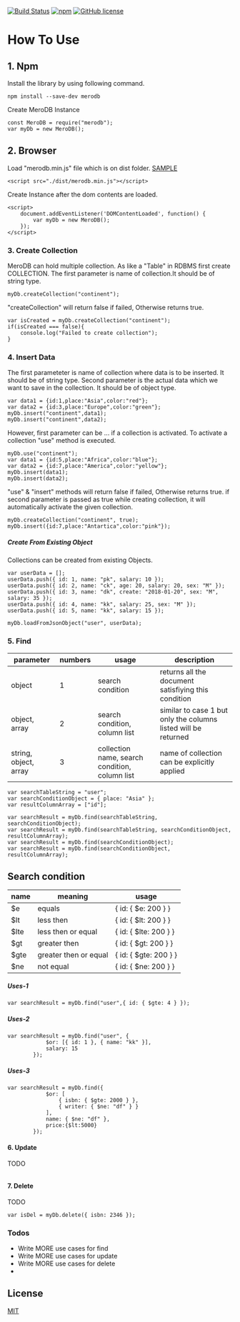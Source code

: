 [![Build Status](https://travis-ci.com/dakc/merodb.svg?branch=master)](https://travis-ci.com/dakc/merodb)
[![npm](https://img.shields.io/npm/v/merodb.svg)](https://www.npmjs.com/package/merodb) 
[![GitHub license](https://img.shields.io/github/license/dakc/merodb.svg?style=popout)](https://github.com/dakc/mero/blob/master/LICENSE) 
# How To Use
## 1. Npm
Install the library by using following command.
```
npm install --save-dev merodb
```

Create MeroDB Instance
```
const MeroDB = require("merodb");
var myDb = new MeroDB();
```

## 2. Browser
Load "merodb.min.js" file which is on dist folder.
[SAMPLE](example.html)
```
<script src="./dist/merodb.min.js"></script>
```
Create Instance after the dom contents are loaded.
```
<script>
    document.addEventListener('DOMContentLoaded', function() {
        var myDb = new MeroDB();
    });
</script>
```

### 3. Create Collection
MeroDB can hold multiple collection. As like a "Table" in RDBMS first create COLLECTION.
The first parameter is name of collection.It should be of string type.
```
myDb.createCollection("continent");
```
"createCollection" will return false if failed, Otherwise returns true.
```
var isCreated = myDb.createCollection("continent");
if(isCreated === false){
    console.log("Failed to create collection");
}
```


### 4. Insert Data
The first parameteter is name of collection where data is to be inserted. It should be of string type.
Second parameter is the actual data which we want to save in the collection. It should be of object type.
```
var data1 = {id:1,place:"Asia",color:"red"};
var data2 = {id:3,place:"Europe",color:"green"};
myDb.insert("continent",data1);
myDb.insert("continent",data2);
```
However, first parameter can be ... if a collection is activated.
To activate a collection "use" method is executed.
```
myDb.use("continent");
var data1 = {id:5,place:"Africa",color:"blue"};
var data2 = {id:7,place:"America",color:"yellow"};
myDb.insert(data1);
myDb.insert(data2);
```
"use" & "insert" methods will return false if failed, Otherwise returns true.
if second parameter is passed as true while creating collection, 
it will automatically activate the given collection.
```
myDb.createCollection("continent", true);
myDb.insert({id:7,place:"Antartica",color:"pink"});
```

##### Create From Existing Object
Collections can be created from existing Objects.
```
var userData = [];
userData.push({ id: 1, name: "pk", salary: 10 });
userData.push({ id: 2, name: "ck", age: 20, salary: 20, sex: "M" });
userData.push({ id: 3, name: "dk", create: "2018-01-20", sex: "M", salary: 35 });
userData.push({ id: 4, name: "kk", salary: 25, sex: "M" });
userData.push({ id: 5, name: "kk", salary: 15 });

myDb.loadFromJsonObject("user", userData);
```

### 5. Find

| parameter             | numbers | usage                         | description                 |
| --------------------- | ------- | ----------------------------- |---------------------------- |
| object                |   1     | search condition              | returns all the document satisfiying this condition |
| object, array         |   2     | search condition, column list | similar to case 1 but only the columns listed will be returned |
| string, object, array |   3     | collection name, search condition, column list | name of collection can be explicitly applied |
```
var searchTableString = "user";
var searchConditionObject = { place: "Asia" };
var resultColumnArray = ["id"];

var searchResult = myDb.find(searchTableString, searchConditionObject);
var searchResult = myDb.find(searchTableString, searchConditionObject, resultColumnArray);
var searchResult = myDb.find(searchConditionObject);
var searchResult = myDb.find(searchConditionObject, resultColumnArray);
```
 ## Search condition
 | name | meaning | usage |
 |------|---------|-----|
 | $e | equals | { id: { $e: 200 } } |
 | $lt | less then | { id: { $lt: 200 } }
 | $lte | less then or equal | { id: { $lte: 200 } } |
 | $gt | greater then | { id: { $gt: 200 } } |
 | $gte | greater then or equal | { id: { $gte: 200 } }
 | $ne | not equal | { id: { $ne: 200 } } |

##### Uses-1
```
var searchResult = myDb.find("user",{ id: { $gte: 4 } });
```
##### Uses-2
```
var searchResult = myDb.find("user", {
            $or: [{ id: 1 }, { name: "kk" }],
            salary: 15
        });
```
##### Uses-3
```
var searchResult = myDb.find({
            $or: [
                { isbn: { $gte: 2000 } },
                { writer: { $ne: "df" } }
            ],
            name: { $ne: "df" },
            price:{$lt:5000}
        });
```

#### 6. Update
TODO
```

```


#### 7. Delete
TODO
```
var isDel = myDb.delete({ isbn: 2346 });
```


### Todos
 - Write MORE use cases for find
 - Write MORE use cases for update
 - Write MORE use cases for delete
 - 

License
----
[MIT](LICENSE)

